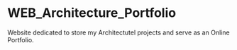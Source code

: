 # WEB_Architecture_Portfolio
Website dedicated to store my Architectutel projects and serve as an Online Portfolio.
